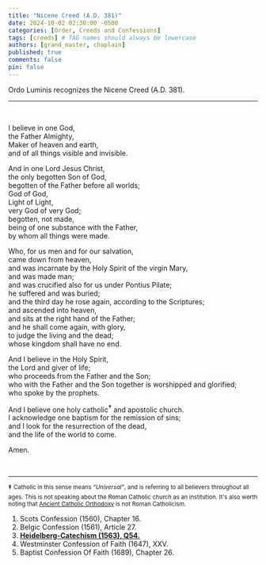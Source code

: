 ```yaml
---
title: "Nicene Creed (A.D. 381)"
date: 2024-10-02 02:30:00 -0500
categories: [Order, Creeds and Confessions]
tags: [creeds] # TAG names should always be lowercase
authors: [grand_master, chaplain]
published: true
comments: false
pin: false
---
```


Ordo Luminis recognizes the Nicene Creed (A.D. 381).

---

<br>

I believe in one God,<br>
the Father Almighty,<br>
Maker of heaven and earth,<br>
and of all things visible and invisible.<br>

And in one Lord Jesus Christ,<br>
the only begotten Son of God,<br>
begotten of the Father before all worlds;<br>
God of God,<br>
Light of Light,<br>
very God of very God;<br>
begotten, not made,<br>
being of one substance with the Father,<br>
by whom all things were made.<br>

Who, for us men and for our salvation,<br>
came down from heaven,<br>
and was incarnate by the Holy Spirit of the virgin Mary,<br>
and was made man;<br>
and was crucified also for us under Pontius Pilate;<br>
he suffered and was buried;<br>
and the third day he rose again, according to the Scriptures;<br>
and ascended into heaven,<br>
and sits at the right hand of the Father;<br>
and he shall come again, with glory,<br>
to judge the living and the dead;<br>
whose kingdom shall have no end.<br>

And I believe in the Holy Spirit,<br>
the Lord and giver of life;<br>
who proceeds from the Father and the Son;<br>
who with the Father and the Son together is worshipped and glorified;<br>
who spoke by the prophets.<br>

And I believe one holy catholic<sup style="font-weight:bold;">†</sup> and apostolic church.<br>
I acknowledge one baptism for the remission of sins;<br>
and I look for the resurrection of the dead,<br>
and the life of the world to come.

Amen.

<br>

---

<sup style="font-weight:bold;">‡</sup> <sup>Catholic in this sense means *&ldquo;Universal&rdquo;*, and is referring to all believers throughout all ages. This is not speaking about the Roman Catholic church as an institution. It's also worth noting that [Ancient Catholic Orthodoxy](https://www.crossway.org/articles/10-things-you-should-know-about-reformed-theology-2/) is not Roman Catholicism.</sup>

1. Scots Confession (1560), Chapter 16.
2. Belgic Confession (1561), Article 27.
3. [**Heidelberg-Catechism (1563), Q54.**](https://deiinvictus.com/posts/heidelberg-catechism-1563/#Q54)
4. Westminster Confession of Faith (1647), XXV.
5. Baptist Confession Of Faith (1689), Chapter 26.

<script>
    var refTagger = {
        settings: {
            bibleVersion: 'ESV',
            tooltipStyle: 'dark'
        }
    };

    (function(d, t) {
        var n=d.querySelector('[nonce]');
        refTagger.settings.nonce = n && (n.nonce||n.getAttribute('nonce'));
        var g = d.createElement(t), s = d.getElementsByTagName(t)[0];
        g.src = 'https://api.reftagger.com/v2/RefTagger.js';
        g.nonce = refTagger.settings.nonce;
        s.parentNode.insertBefore(g, s);
    }(document, 'script'));
</script>
